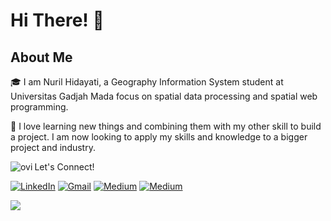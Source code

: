 <!-- Greeting -->
# Hi There! 👋

##  About Me
🎓 I am Nuril Hidayati, a Geography Information System student at Universitas Gadjah Mada focus on spatial data processing and spatial web programming.

💪 I love learning new things and combining them with my other skill to build a project. I am now looking to apply my skills and knowledge to a bigger project and industry.

<p><img align="left" src="https://github-readme-stats.vercel.app/api/top-langs?username=nurilhidayati29&show_icons=true&locale=en&layout=compact&theme=chartreuse-dark&count_private=true" alt="ovi" /></p>

Let's Connect!
<p>
  <a href="https://www.linkedin.com/in/nuril-hidayati/" target="_blank"><img alt="LinkedIn" src="https://img.shields.io/badge/linkedin-%230077B5.svg?&style=for-the-badge&logo=linkedin&logoColor=white" /></a>
  <a href="mailto:nurilhidayati@mail.ugm.ac.id" target="_blank"><img alt="Gmail" src="https://img.shields.io/badge/gmail-D14836?&style=for-the-badge&logo=gmail&logoColor=white"/></a>
  <a href="https://nurilhidayati.vercel.app/" target="_blank"><img alt="Medium" src="https://img.shields.io/badge/personal%20website-eeeee4?&style=for-the-badge" /></a>
  <a href="https://www.hackerrank.com/nurilhidayati" target="_blank"><img alt="Medium" src="https://img.shields.io/badge/hacker%20rank-76b5c5?&style=for-the-badge" /></a>
</p>

![](https://visitor-badge.laobi.icu/badge?page_id=nurilhidayati.nurilhidayati)
